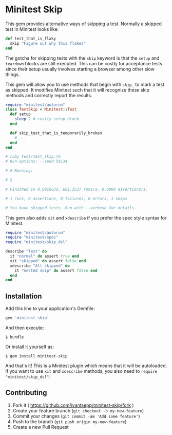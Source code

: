 # Minitest Skip

This gem provides alternative ways of skipping a test. Normally a skipped test in Minitest looks like:

```ruby
def test_that_is_flaky
  skip "Figure out why this flakes"
end
```

The gotcha for skipping tests with the `skip` keyword is that the `setup` and `teardown` blocks are still executed. This can be costly for acceptance tests since their setup usually involves starting a browser among other slow things.

This gem will allow you to use methods that begin with `skip_` to mark a test as skipped. It modifies Minitest such that it will recognize these skip methods and correctly report the results.

```ruby
require "minitest/autorun"
class TestSkip < Minitest::Test
  def setup
    sleep 2 # costly setup block
  end

  def skip_test_that_is_temporarily_broken
    # ...
  end
end

# ruby test/test_skip.rb
# Run options: --seed 54134

# # Running:

# S

# Finished in 0.001663s, 601.3537 runs/s, 0.0000 assertions/s.

# 1 runs, 0 assertions, 0 failures, 0 errors, 1 skips

# You have skipped tests. Run with --verbose for details.
```

This gem also adds `xit` and `xdescribe` if you prefer the spec style syntax for Minitest.

```ruby
require "minitest/autorun"
require "minitest/spec"
require "minitest/skip_dsl"

describe "Test" do
  it "normal" do assert true end
  xit "skipped" do assert false end
  xdescribe "All skipped" do
    it "nested skip" do assert false end
  end
end

```

## Installation

Add this line to your application's Gemfile:

```ruby
gem 'minitest-skip'
```

And then execute:

    $ bundle

Or install it yourself as:

    $ gem install minitest-skip

And that's it! This is a Minitest plugin which means that it will be autoloaded. If you want to use `xit` and `xdescribe` methods, you also need to `require "minitest/skip_dsl"`.

## Contributing

1. Fork it ( https://github.com/ivantsepp/minitest-skip/fork )
2. Create your feature branch (`git checkout -b my-new-feature`)
3. Commit your changes (`git commit -am 'Add some feature'`)
4. Push to the branch (`git push origin my-new-feature`)
5. Create a new Pull Request
